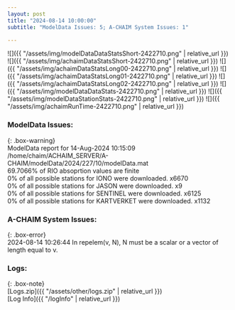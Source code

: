 ```yaml
---
layout: post
title: "2024-08-14 10:00:00"
subtitle: "ModelData Issues: 5; A-CHAIM System Issues: 1"

---
```


![]({{ "/assets/img/modelDataDataStatsShort-2422710.png" | relative_url }})
![]({{ "/assets/img/achaimDataStatsShort-2422710.png" | relative_url }})
![]({{ "/assets/img/achaimDataStatsLong00-2422710.png" | relative_url }})
![]({{ "/assets/img/achaimDataStatsLong01-2422710.png" | relative_url }})
![]({{ "/assets/img/achaimDataStatsLong02-2422710.png" | relative_url }})
![]({{ "/assets/img/modelDataDataStats-2422710.png" | relative_url }})
![]({{ "/assets/img/modelDataStationStats-2422710.png" | relative_url }})
![]({{ "/assets/img/achaimRunTime-2422710.png" | relative_url }})


### ModelData Issues:  
  
{: .box-warning}  
 ModelData report for 14-Aug-2024 10:15:09   
 /home/chaim/ACHAIM_SERVER/A-CHAIM/modelData/2024/227/10/modelData.mat   
 69.7066% of RIO absoprtion values are finite   
 0% of all possible stations for IONO were downloaded. x6670   
 0% of all possible stations for JASON were downloaded. x9   
 0% of all possible stations for SENTINEL were downloaded. x6125   
 0% of all possible stations for KARTVERKET were downloaded. x1132   
  
### A-CHAIM System Issues:  
  
{: .box-error}  
2024-08-14 10:26:44 In repelem(v, N), N must be a scalar or a vector of length equal to v.  

### Logs:  
  
{: .box-note}  
[Logs.zip]({{ "/assets/other/logs.zip" | relative_url }})  
[Log Info]({{ "/logInfo" | relative_url }})  
